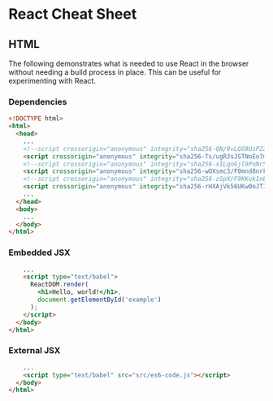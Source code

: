 # React Cheat Sheet


## HTML

The following demonstrates what is needed to use React in the browser without needing a build process in place.  This
can be useful for experimenting with React.

### Dependencies

```html
<!DOCTYPE html>
<html>
  <head>
    ...
    <!--script crossorigin="anonymous" integrity="sha256-QN/9vLGG9UsP22wdhBSels8EG6uLL4keGBr6LSkzVkM=" src="https://cdnjs.cloudflare.com/ajax/libs/react/15.4.1/react.min.js"></script-->
    <script crossorigin="anonymous" integrity="sha256-Ts/ugRJsJSTNoEo7mI4RNnNloSCw+ctm4ft8V0x/SUg=" src="https://cdnjs.cloudflare.com/ajax/libs/react/15.4.1/react.js"></script>
    <!--script crossorigin="anonymous" integrity="sha256-xILqnGjl9PnNr5R9qqxrk894h/RY5H+4kpk6dNEkz6Q=" src="https://cdnjs.cloudflare.com/ajax/libs/react/15.4.1/react-dom.min.js"></script-->
    <script crossorigin="anonymous" integrity="sha256-wOXsmc3/F0mnd8nrFf9RjyeImU8O9uhah1vLdYhUPe4=" src="https://cdnjs.cloudflare.com/ajax/libs/react/15.4.1/react-dom.js"></script>
    <!--script crossorigin="anonymous" integrity="sha256-zSpX/F9KKuk1nLBq2vygsdDm6QrSbVdn5lteMkdzWdk=" src="https://cdnjs.cloudflare.com/ajax/libs/babel-core/6.1.19/browser.min.js"></script-->
    <script crossorigin="anonymous" integrity="sha256-rHXAjVk56UKw0oJTIGJx/r0VWSBkkDdVtXy7NsdAC0c=" src="https://cdnjs.cloudflare.com/ajax/libs/babel-core/6.1.19/browser.js"></script>
    ...
  </head>
  <body>
    ...
  </body>
</html>
```

### Embedded JSX

```html
    ...
    <script type="text/babel">
      ReactDOM.render(
        <h1>Hello, world!</h1>,
        document.getElementById('example')
      );
    </script>
  </body>
</html>
```

### External JSX

```html
    ...
    <script type="text/babel" src="src/es6-code.js"></script>
  </body>
</html>
```
